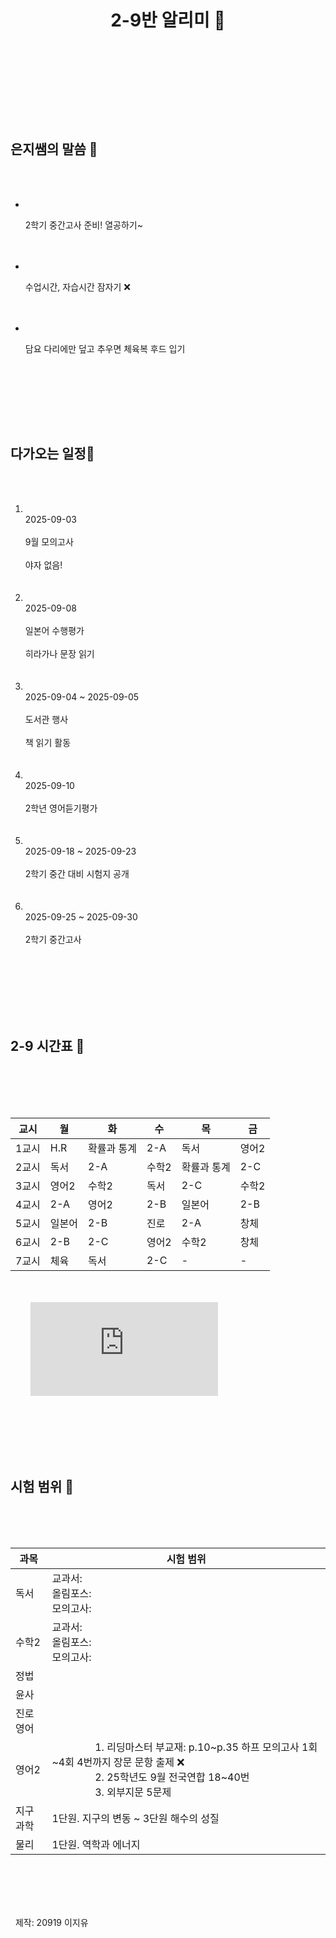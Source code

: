 <!doctype html>
<html lang="ko">
<head>
  <meta charset="utf-8">
  <meta name="viewport" content="width=device-width, initial-scale=1">
  <title>2-9반 알리미🤍</title>
  <script src="https://cdn.tailwindcss.com"></script>
  <!-- 귀여운 글꼴 불러오기 -->
  <link href="https://fonts.googleapis.com/css2?family=Baloo+2&family=Gochi+Hand&display=swap" rel="stylesheet">
  <script>
    tailwind.config = {
      theme: {
        extend: {
          fontFamily: {
            sans: ['"Gochi Hand"', 'Baloo 2', 'system-ui'],
          },
        }
      }
    }
  </script>
</head>
<body class="bg-pink-100 text-pink-900 font-sans">
  <div class="max-w-5xl mx-auto p-6">
    <header class="mb-8">
      <h1 class="text-4xl font-extrabold text-center">2-9반 알리미 🤍</h1>
    </header>
    <main class="grid grid-cols-1 lg:grid-cols-3 gap-6">
      <!-- 은지쌤 말씀 -->
      <section class="lg:col-span-3 bg-white rounded-2xl shadow p-6">
        <h2 class="text-2xl font-bold text-pink-700">은지쌤의 말씀 🤍</h2>
        <ul class="mt-4 space-y-3">
          <li class="p-3 rounded-xl border bg-pink-50">
            <p class="mt-0.5 text-base">2학기 중간고사 준비! 열공하기~</p>
          </li>
          <li class="p-3 rounded-xl border bg-pink-50">
            <p class="mt-0.5 text-base">수업시간, 자습시간 잠자기 ❌</p>
          </li>
          <li class="p-3 rounded-xl border bg-pink-50">
            <p class="mt-0.5 text-base">담요 다리에만 덮고 추우면 체육복 후드 입기</p>
          </li>
        </ul>
      </section>
      <!-- 다가오는 일정 -->
         <!-- 다가오는 일정 -->
      <section class="lg:col-span-3 bg-white rounded-2xl shadow p-6">
        <h2 class="text-2xl font-bold text-pink-700">다가오는 일정🤍</h2>
        <ol class="mt-4 space-y-3">
          <li class="p-3 rounded-xl border bg-pink-50">
            <div class="text-sm text-pink-500">2025-09-03</div>
            <div class="font-medium">9월 모의고사</div>
            <div class="text-sm text-pink-700">야자 없음!</div>
          </li>
          <li class="p-3 rounded-xl border bg-pink-50">
            <div class="text-sm text-pink-500">2025-09-08</div>
            <div class="font-medium">일본어 수행평가</div>
            <div class="text-sm text-pink-700">히라가나 문장 읽기</div>
          </li>
          <li class="p-3 rounded-xl border bg-pink-50">
            <div class="text-sm text-pink-500">2025-09-04 ~ 2025-09-05</div>
            <div class="font-medium">도서관 행사</div>
            <div class="text-sm text-pink-700">책 읽기 활동</div>
          </li>
          <li class="p-3 rounded-xl border bg-pink-50">
            <div class="text-sm text-pink-500">2025-09-10</div>
            <div class="font-medium">2학년 영어듣기평가</div>
          </li>
          <li class="p-3 rounded-xl border bg-pink-50">
            <div class="text-sm text-pink-500">2025-09-18 ~ 2025-09-23</div>
            <div class="font-medium">2학기 중간 대비 시험지 공개</div>
          </li>
          <li class="p-3 rounded-xl border bg-pink-50">
            <div class="text-sm text-pink-500">2025-09-25 ~ 2025-09-30</div>
            <div class="font-medium">2학기 중간고사</div>
          </li>
        </ol>
      </section>
      <!-- 시간표와 급식 -->
      <div class="lg:col-span-3 grid grid-cols-1 lg:grid-cols-2 gap-6">
        <!-- 왼쪽: 시간표 -->
        <section class="bg-white rounded-2xl shadow p-6">
          <h2 class="text-2xl font-bold text-pink-700 mb-4">2-9 시간표 🤍</h2>
          <div class="mt-4 overflow-x-auto">
            <table class="w-full text-left border rounded-xl">
              <thead>
                <tr class="bg-pink-200">
                  <th class="px-3 py-2">교시</th>
                  <th class="px-3 py-2">월</th>
                  <th class="px-3 py-2">화</th>
                  <th class="px-3 py-2">수</th>
                  <th class="px-3 py-2">목</th>
                  <th class="px-3 py-2">금</th>
                </tr>
              </thead>
              <tbody>
              <tr class="border-b"><td class="px-3 py-2 text-center text-pink-600">1교시</td><td class="px-3 py-2 font-medium">H.R</td><td class="px-3 py-2 font-medium">확률과 통계</td><td class="px-3 py-2 font-medium">2-A</td><td class="px-3 py-2 font-medium">독서</td><td class="px-3 py-2 font-medium">영어2</td></tr>
              <tr class="border-b"><td class="px-3 py-2 text-center text-pink-600">2교시</td><td class="px-3 py-2 font-medium">독서</td><td class="px-3 py-2 font-medium">2-A</td><td class="px-3 py-2 font-medium">수학2</td><td class="px-3 py-2 font-medium">확률과 통계</td><td class="px-3 py-2 font-medium">2-C</td></tr>
              <tr class="border-b"><td class="px-3 py-2 text-center text-pink-600">3교시</td><td class="px-3 py-2 font-medium">영어2</td><td class="px-3 py-2 font-medium">수학2</td><td class="px-3 py-2 font-medium">독서</td><td class="px-3 py-2 font-medium">2-C</td><td class="px-3 py-2 font-medium">수학2</td></tr>
              <tr class="border-b"><td class="px-3 py-2 text-center text-pink-600">4교시</td><td class="px-3 py-2 font-medium">2-A</td><td class="px-3 py-2 font-medium">영어2</td><td class="px-3 py-2 font-medium">2-B</td><td class="px-3 py-2 font-medium">일본어</td><td class="px-3 py-2 font-medium">2-B</td></tr>
              <tr class="border-b"><td class="px-3 py-2 text-center text-pink-600">5교시</td><td class="px-3 py-2 font-medium">일본어</td><td class="px-3 py-2 font-medium">2-B</td><td class="px-3 py-2 font-medium">진로</td><td class="px-3 py-2 font-medium">2-A</td><td class="px-3 py-2 font-medium">창체</td></tr>
              <tr class="border-b"><td class="px-3 py-2 text-center text-pink-600">6교시</td><td class="px-3 py-2 font-medium">2-B</td><td class="px-3 py-2 font-medium">2-C</td><td class="px-3 py-2 font-medium">영어2</td><td class="px-3 py-2 font-medium">수학2</td><td class="px-3 py-2 font-medium">창체</td></tr>
              <tr><td class="px-3 py-2 text-center text-pink-600">7교시</td><td class="px-3 py-2 font-medium">체육</td><td class="px-3 py-2 font-medium">독서</td><td class="px-3 py-2 font-medium">2-C</td><td class="px-3 py-2 font-medium">-</td><td class="px-3 py-2 font-medium">-</td></tr>
            </tbody>
            </table>
          </div>
        </section>
  <!-- 오른쪽: 급식 -->
      <iframe src="https://school.gyo6.net/djghs/ad/fm/foodmenu/selectFoodMenuView.do?mi=115830"
        class="w-full h-[400px] rounded-xl border"
        frameborder="0"></iframe>

        </section>
      </div>
    </main>
    <!-- 시험 범위 -->
    <section class="lg:col-span-3 bg-white rounded-2xl shadow p-6 mt-6">
      <h2 class="text-2xl font-bold text-pink-700 mb-4">시험 범위 🤍</h2>
      <div class="overflow-x-auto">
        <table class="w-full text-left border rounded-xl">
          <thead>
            <tr class="bg-pink-200">
              <th class="px-3 py-2">과목</th>
              <th class="px-3 py-2">시험 범위</th>
            </tr>
          </thead>
          <tbody>
            <tr class="border-b"><td class="px-3 py-2 font-medium">독서</td><td>교과서:<br>올림포스:<br>모의고사:</td></tr>
            <tr class="border-b"><td class="px-3 py-2 font-medium">수학2</td><td>교과서:<br>올림포스:<br>모의고사:</td></tr>
            <tr class="border-b"><td class="px-3 py-2 font-medium">정법</td><td></td></tr>
            <tr class="border-b"><td class="px-3 py-2 font-medium">윤사</td><td></td></tr>
            <tr class="border-b"><td class="px-3 py-2 font-medium">진로영어</td><td></td></tr>
            <tr class="border-b"><td class="px-3 py-2 font-medium">영어2</td>
              <td>
                1. 리딩마스터 부교재: p.10~p.35 하프 모의고사 1회~4회 4번까지 장문 문항 출제 ❌<br>
                2. 25학년도 9월 전국연합 18~40번<br>
                3. 외부지문 5문제
              </td>
            </tr>
            <tr class="border-b"><td class="px-3 py-2 font-medium">지구과학</td><td>1단원. 지구의 변동 ~ 3단원 해수의 성질</td></tr>
            <tr><td class="px-3 py-2 font-medium">물리</td><td>1단원. 역학과 에너지</td></tr>
          </tbody>
        </table>
      </div>
    </section>
  </div>
  <!-- 푸터 -->
<footer class="text-center text-pink-600 text-sm mt-6">
  제작: 20919 이지유
</footer>
</body>
</html> 
